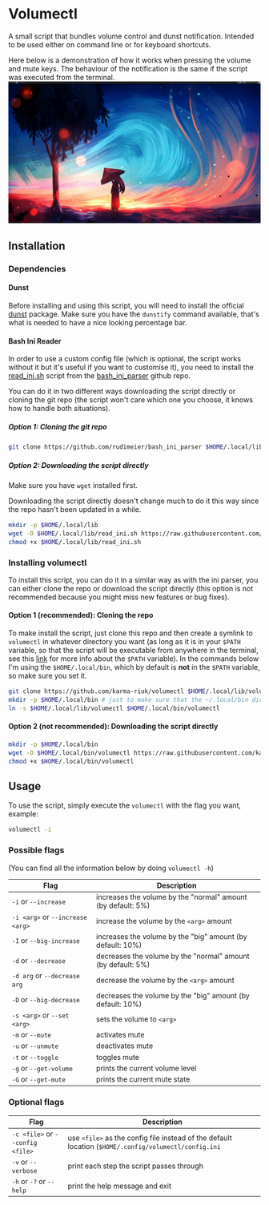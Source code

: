 # Volumectl
A small script that bundles volume control and dunst notification. Intended to be used either on command line or for keyboard shortcuts.

Here below is a demonstration of how it works when pressing the volume and mute
keys. The behaviour of the notification is the same if the script was executed
from the terminal.
![demo](./volumectl_demo.gif)

## Installation

### Dependencies

#### Dunst
Before installing and using this script, you will need to install the official 
[dunst](https://wiki.archlinux.org/title/Dunst) package.
Make sure you have the `dunstify` command available, that's what is needed to
have a nice looking percentage bar.

#### Bash Ini Reader

In order to use a custom config file (which is optional, the script works
without it but it's useful if you want to customise it), you need to install the
[read_ini.sh](https://raw.githubusercontent.com/rudimeier/bash_ini_parser/master/read_ini.sh)
script from the [bash_ini_parser](https://github.com/rudimeier/bash_ini_parser)
github repo.

You can do it in two different ways downloading the script directly or cloning
the git repo (the script won't care which one you choose, it knows how to handle
both situations).

##### Option 1: Cloning the git repo
```bash
git clone https://github.com/rudimeier/bash_ini_parser $HOME/.local/lib/bash_ini_parser
```

##### Option 2: Downloading the script directly
Make sure you have `wget` installed first. 

Downloading the script directly doesn't change much to do it this way since the
repo hasn't been updated in a while.

```bash
mkdir -p $HOME/.local/lib
wget -O $HOME/.local/lib/read_ini.sh https://raw.githubusercontent.com/rudimeier/bash_ini_parser/master/read_ini.sh
chmod +x $HOME/.local/lib/read_ini.sh
```


### Installing volumectl
To install this script, you can do it in a similar way as with the ini parser, you
can either clone the repo or download the script directly (this option is not recommended
because you might miss new features or bug fixes).

#### Option 1 (recommended): Cloning the repo
To make install the script, just clone this repo and then create a symlink to
`volumectl` in whatever directory you want (as long as it is in your `$PATH`
variable, so that the script will be executable from anywhere in the terminal,
see this [link](https://www.tecmint.com/set-path-variable-linux-permanently/)
for more info about the `$PATH` variable). In the commands below I'm using the
`$HOME/.local/bin`, which by default is **not** in the `$PATH` variable, so make
sure you set it.

```bash
git clone https://github.com/karma-riuk/volumectl $HOME/.local/lib/volumectl
mkdir -p $HOME/.local/bin # just to make sure that the ~/.local/bin directory exists
ln -s $HOME/.local/lib/volumectl $HOME/.local/bin/volumectl
```

#### Option 2 (not recommended): Downloading the script directly

```bash
mkdir -p $HOME/.local/bin
wget -O $HOME/.local/bin/volumectl https://raw.githubusercontent.com/karma-riuk/volumectl/master/volumectl
chmod +x $HOME/.local/bin/volumectl
```


## Usage

To use the script, simply execute the `volumectl` with the flag you want,
example:
```bash
volumectl -i
```

### Possible flags
(You can find all the information below by doing `volumectl -h`)

|Flag|Description|
|----|-----|
|`-i` or `--increase` | increases the volume by the "normal" amount (by default: 5%) |
|`-i <arg>` or `--increase <arg>` |  increase the volume by the `<arg>` amount |
|`-I` or `--big-increase` | increases the volume by the "big" amount (by default: 10%) |
|`-d` or `--decrease` | decreases the volume by the "normal" amount (by default: 5%) |
|`-d arg` or `--decrease arg` |  decrease the volume by the `<arg>` amount |
|`-D` or `--big-decrease` | decreases the volume by the "big" amount (by default: 10%) |
|`-s <arg>` or `--set <arg>` | sets the volume to `<arg>` |
|`-m` or `--mute` | activates mute |
|`-u` or `--unmute` | deactivates mute |
|`-t` or `--toggle` | toggles mute |
|`-g` or `--get-volume` | prints the current volume level |
|`-G` or `--get-mute` | prints the current mute state |


### Optional flags
|Flag|Description|
|----|-----|
|`-c <file>` or `--config <file>` | use `<file>` as the config file instead of the default location (`$HOME/.config/volumectl/config.ini` |
|`-v` or `--verbose` | print each step the script passes through |
|`-h` or `-?` or `--help` | print the help message and exit |


